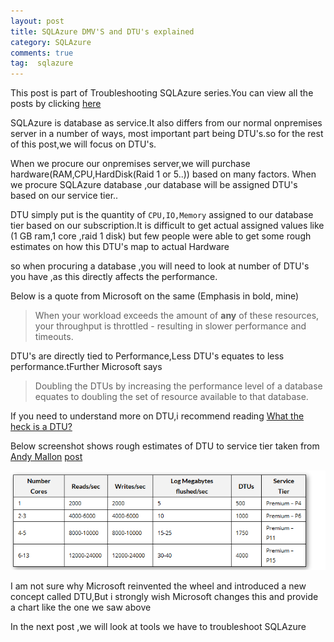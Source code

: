 ```yaml
---
layout: post
title: SQLAzure DMV'S and DTU's explained
category: SQLAzure
comments: true
tag:  sqlazure
---
```


This post is  part of Troubleshooting SQLAzure series.You can view all the posts by clicking [here](https://sateeshmachineni.github.io/tags/sqlazure/)

SQLAzure is  database as service.It also  differs from our normal onpremises server in a number of ways,
most important part being DTU's.so for the rest of this post,we will focus on DTU's.


When  we procure our onpremises server,we will  purchase hardware(RAM,CPU,HardDisk(Raid 1 or 5..))  based on many factors. When we 
procure  SQLAzure database ,our database will be  assigned DTU's based on our service tier..


DTU simply put is the  quantity of `CPU,IO,Memory` assigned to our database tier based on our subscription.It is difficult to get
actual assigned values like (1 GB ram,1 core ,raid 1 disk) but few people were able to get some rough estimates on how this DTU's map to actual Hardware


so when  procuring  a database ,you will need to look at number of DTU's you have ,as this directly affects the performance.

Below is a quote from Microsoft on the same  (Emphasis in bold, mine)

>When your workload exceeds the amount of <b>any</b> of these resources, 
your throughput is throttled - resulting in slower performance and timeouts. 

 DTU's are directly tied to Performance,Less DTU's equates to less performance.tFurther Microsoft says

>Doubling the DTUs by increasing the performance level of a database equates to doubling the set of resource available to that database.


If you need to understand more on DTU,i recommend reading [What the heck is a DTU?](https://sqlperformance.com/2017/03/azure/what-the-heck-is-a-dtu)

Below screenshot shows   rough estimates of DTU to service tier  taken from [Andy Mallon](https://twitter.com/AMtwo) [post](https://sqlperformance.com/2017/03/azure/what-the-heck-is-a-dtu)

<img src="/img/DTU.PNG" />

I am not sure why Microsoft reinvented the wheel and introduced a new concept called DTU,But i strongly
wish Microsoft changes this  and provide a chart like the one we saw above

In the next post ,we will look at tools we have to troubleshoot SQLAzure  







